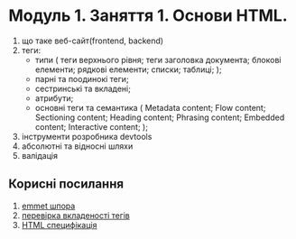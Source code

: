 # Модуль 1. Заняття 1. Основи HTML.

1.  що таке веб-сайт(frontend, backend)
2.  теги:
    - типи ( теги верхнього рівня; теги заголовка документа; блокові елементи;
      рядкові елементи; списки; таблиці; );
    - парні та поодинокі теги;
    - сестринські та вкладені;
    - атрибути;
    - основні теги та семантика ( Metadata content; Flow content; Sectioning
      content; Heading content; Phrasing content; Embedded content; Interactive
      content; );
3.  інструменти розробника devtools
4.  абсолютні та відносні шляхи
5.  валідація

## Корисні посилання

1. [emmet шпора](https://docs.emmet.io/cheat-sheet/)
2. [перевірка вкладеності тегів](https://caninclude.glitch.me/)
3. [HTML специфікація](https://html.spec.whatwg.org/)
